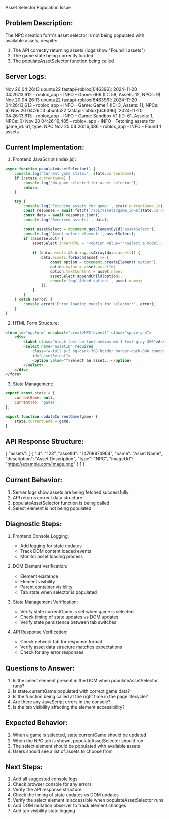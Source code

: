 Asset Selector Population Issue

Problem Description:
-------------------
The NPC creation form's asset selector is not being populated with available assets, despite:
1. The API correctly returning assets (logs show "Found 1 assets")
2. The game state being correctly loaded
3. The populateAssetSelector function being called

Server Logs:
-----------
Nov 20 04:26:13 ubuntu22 fastapi-roblox[646396]: 2024-11-20 04:26:13,612 - roblox_app - INFO - Game: 666 (ID: 59, Assets: 12, NPCs: 9)
Nov 20 04:26:13 ubuntu22 fastapi-roblox[646396]: 2024-11-20 04:26:13,613 - roblox_app - INFO - Game: Game 1 (ID: 3, Assets: 11, NPCs: 6)
Nov 20 04:26:13 ubuntu22 fastapi-roblox[646396]: 2024-11-20 04:26:13,613 - roblox_app - INFO - Game: Sandbox V1 (ID: 61, Assets: 1, NPCs: 0)
Nov 20 04:26:16,485 - roblox_app - INFO - Fetching assets for game_id: 61, type: NPC
Nov 20 04:26:16,486 - roblox_app - INFO - Found 1 assets

Current Implementation:
---------------------
1. Frontend JavaScript (index.js):
```javascript
async function populateAssetSelector() {
    console.log('Current game state:', state.currentGame);
    if (!state.currentGame) {
        console.log('No game selected for asset selector');
        return;
    }

    try {
        console.log('Fetching assets for game:', state.currentGame.id);
        const response = await fetch(`/api/assets?game_id=${state.currentGame.id}&type=NPC`);
        const data = await response.json();
        console.log('Received assets:', data);
        
        const assetSelect = document.getElementById('assetSelect');
        console.log('Asset select element:', assetSelect);
        if (assetSelect) {
            assetSelect.innerHTML = '<option value="">Select a model...</option>';
            
            if (data.assets && Array.isArray(data.assets)) {
                data.assets.forEach(asset => {
                    const option = document.createElement('option');
                    option.value = asset.assetId;
                    option.textContent = asset.name;
                    assetSelect.appendChild(option);
                    console.log('Added option:', asset.name);
                });
            }
        }
    } catch (error) {
        console.error('Error loading models for selector:', error);
    }
}
```

2. HTML Form Structure:
```html
<form id="npcForm" onsubmit="createNPC(event)" class="space-y-4">
    <div>
        <label class="block text-sm font-medium mb-1 text-gray-300">Asset:</label>
        <select name="assetID" required 
            class="w-full p-3 bg-dark-700 border border-dark-600 rounded-lg text-gray-100 focus:ring-2 focus:ring-blue-500 focus:border-transparent" 
            id="assetSelect">
            <option value="">Select an asset...</option>
        </select>
    </div>
</form>
```

3. State Management:
```javascript
export const state = {
    currentGame: null,
    currentTab: 'games'
};

export function updateCurrentGame(game) {
    state.currentGame = game;
}
```

API Response Structure:
---------------------
{
    "assets": [
        {
            "id": "123",
            "assetId": "14768974964",
            "name": "Asset Name",
            "description": "Asset Description",
            "type": "NPC",
            "imageUrl": "https://example.com/image.png"
        }
    ]
}

Current Behavior:
---------------
1. Server logs show assets are being fetched successfully
2. API returns correct data structure
3. populateAssetSelector function is being called
4. Select element is not being populated

Diagnostic Steps:
---------------
1. Frontend Console Logging:
   - Add logging for state updates
   - Track DOM content loaded events
   - Monitor asset loading process

2. DOM Element Verification:
   - Element existence
   - Element visibility
   - Parent container visibility
   - Tab state when selector is populated

3. State Management Verification:
   - Verify state.currentGame is set when game is selected
   - Check timing of state updates vs DOM updates
   - Verify state persistence between tab switches

4. API Response Verification:
   - Check network tab for response format
   - Verify asset data structure matches expectations
   - Check for any error responses

Questions to Answer:
------------------
1. Is the select element present in the DOM when populateAssetSelector runs?
2. Is state.currentGame populated with correct game data?
3. Is the function being called at the right time in the page lifecycle?
4. Are there any JavaScript errors in the console?
5. Is the tab visibility affecting the element accessibility?

Expected Behavior:
----------------
1. When a game is selected, state.currentGame should be updated
2. When the NPC tab is shown, populateAssetSelector should run
3. The select element should be populated with available assets
4. Users should see a list of assets to choose from

Next Steps:
----------
1. Add all suggested console logs
2. Check browser console for any errors
3. Verify the API response structure
4. Check the timing of state updates vs DOM updates
5. Verify the select element is accessible when populateAssetSelector runs
6. Add DOM mutation observer to track element changes
7. Add tab visibility state logging

